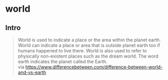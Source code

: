 # world

## Intro

> World is used to indicate a place or the area within the planet earth.
> World can indicate a place or area that is outside planet earth too if humans happened to live there.
> World is also used to refer to physically non-existent places such as the dream world.
> The word earth indicates the planet called the Earth.  
> via https://www.differencebetween.com/difference-between-world-and-vs-earth
